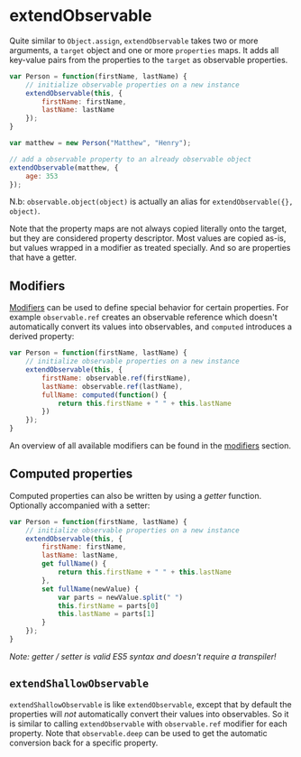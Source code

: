 # extendObservable

Quite similar to `Object.assign`, `extendObservable` takes two or more arguments, a `target` object and one or more `properties` maps.
It adds all key-value pairs from the properties to the `target` as observable properties.

```javascript
var Person = function(firstName, lastName) {
	// initialize observable properties on a new instance
	extendObservable(this, {
		firstName: firstName,
		lastName: lastName
	});
}

var matthew = new Person("Matthew", "Henry");

// add a observable property to an already observable object
extendObservable(matthew, {
	age: 353
});
```

N.b:  `observable.object(object)` is actually an alias for `extendObservable({}, object)`.

Note that the property maps are not always copied literally onto the target, but they are considered property descriptor.
Most values are copied as-is, but values wrapped in a modifier as treated specially. And so are properties that have a getter.

## Modifiers

[Modifiers](modifiers.md) can be used to define special behavior for certain properties.
For example `observable.ref` creates an observable reference which doesn't automatically convert its values into observables, and `computed` introduces a derived property:

```javascript
var Person = function(firstName, lastName) {
	// initialize observable properties on a new instance
	extendObservable(this, {
		firstName: observable.ref(firstName),
		lastName: observable.ref(lastName),
		fullName: computed(function() {
			return this.firstName + " " + this.lastName
		})
	});
}
```

An overview of all available modifiers can be found in the [modifiers](modifiers.md) section.

## Computed properties

Computed properties can also be written by using a *getter* function. Optionally accompanied with a setter:

```javascript
var Person = function(firstName, lastName) {
	// initialize observable properties on a new instance
	extendObservable(this, {
		firstName: firstName,
		lastName: lastName,
		get fullName() {
			return this.firstName + " " + this.lastName
		},
		set fullName(newValue) {
			var parts = newValue.split(" ")
			this.firstName = parts[0]
			this.lastName = parts[1]
		}
	});
}
```

_Note: getter / setter is valid ES5 syntax and doesn't require a transpiler!_

## `extendShallowObservable`

`extendShallowObservable` is like `extendObservable`, except that by default the properties will *not* automatically convert their values into observables.
So it is similar to calling `extendObservable` with `observable.ref` modifier for each property.
Note that `observable.deep` can be used to get the automatic conversion back for a specific property.
